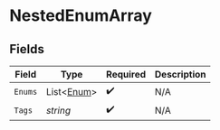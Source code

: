 # NestedEnumArray


## Fields

| Field                                     | Type                                      | Required                                  | Description                               |
| ----------------------------------------- | ----------------------------------------- | ----------------------------------------- | ----------------------------------------- |
| `Enums`                                   | List<[Enum](../../Models/Shared/Enum.md)> | :heavy_check_mark:                        | N/A                                       |
| `Tags`                                    | *string*                                  | :heavy_check_mark:                        | N/A                                       |